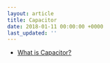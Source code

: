 ```yaml
---
layout: article
title: Capacitor
date: 2018-01-11 00:00:00 +0000
last_updated: ''
---
```

* [What is Capacitor?](capacitor/what-is-capacitor.md)
